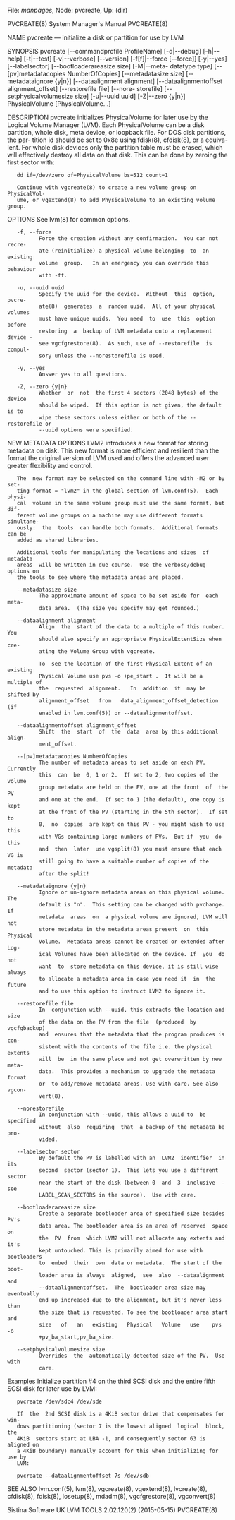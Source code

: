 File: *manpages*,  Node: pvcreate,  Up: (dir)

PVCREATE(8)                 System Manager's Manual                PVCREATE(8)



NAME
       pvcreate — initialize a disk or partition for use by LVM

SYNOPSIS
       pvcreate   [--commandprofile   ProfileName]   [-d|--debug]  [-h|--help]
       [-t|--test]  [-v|--verbose]   [--version]   [-f[f]|--force   [--force]]
       [-y|--yes]   [--labelsector]  [--bootloaderareasize  size]  [-M|--meta-
       datatype type]  [--[pv]metadatacopies  NumberOfCopies]  [--metadatasize
       size]     [--metadataignore    {y|n}]    [--dataalignment    alignment]
       [--dataalignmentoffset alignment_offset] [--restorefile file]  [--nore-
       storefile]  [--setphysicalvolumesize  size] [-u|--uuid uuid] [-Z|--zero
       {y|n}] PhysicalVolume [PhysicalVolume...]

DESCRIPTION
       pvcreate initializes PhysicalVolume for later use by the Logical Volume
       Manager  (LVM).   Each  PhysicalVolume  can  be a disk partition, whole
       disk, meta device, or loopback file.  For DOS disk partitions, the par-
       tition id should be set to 0x8e using fdisk(8), cfdisk(8), or a equiva-
       lent.  For whole disk devices only the partition table must be  erased,
       which will effectively destroy all data on that disk.  This can be done
       by zeroing the first sector with:

       dd if=/dev/zero of=PhysicalVolume bs=512 count=1

       Continue with vgcreate(8) to create a new volume group on  PhysicalVol-
       ume, or vgextend(8) to add PhysicalVolume to an existing volume group.

OPTIONS
       See lvm(8) for common options.

       -f, --force
              Force the creation without any confirmation.  You can not recre-
              ate (reinitialize) a physical volume belonging  to  an  existing
              volume  group.   In an emergency you can override this behaviour
              with -ff.

       -u, --uuid uuid
              Specify the uuid for the device.  Without  this  option,  pvcre-
              ate(8)  generates  a  random uuid.  All of your physical volumes
              must have unique uuids.  You need  to  use  this  option  before
              restoring  a  backup of LVM metadata onto a replacement device -
              see vgcfgrestore(8).  As such, use of --restorefile  is  compul-
              sory unless the --norestorefile is used.

       -y, --yes
              Answer yes to all questions.

       -Z, --zero {y|n}
              Whether  or  not  the first 4 sectors (2048 bytes) of the device
              should be wiped.  If this option is not given, the default is to
              wipe these sectors unless either or both of the --restorefile or
              --uuid options were specified.

NEW METADATA OPTIONS
       LVM2 introduces a new format for storing metadata on  disk.   This  new
       format  is  more  efficient  and resilient than the format the original
       version of LVM used and offers the advanced  user  greater  flexibility
       and control.

       The  new format may be selected on the command line with -M2 or by set-
       ting format = "lvm2" in the global section of lvm.conf(5).  Each physi-
       cal  volume in the same volume group must use the same format, but dif-
       ferent volume groups on a machine may use different formats  simultane-
       ously:  the  tools  can handle both formats.  Additional formats can be
       added as shared libraries.

       Additional tools for manipulating the locations and sizes  of  metadata
       areas  will be written in due course.  Use the verbose/debug options on
       the tools to see where the metadata areas are placed.

       --metadatasize size
              The approximate amount of space to be set aside for  each  meta-
              data area.  (The size you specify may get rounded.)

       --dataalignment alignment
              Align  the  start of the data to a multiple of this number.  You
              should also specify an appropriate PhysicalExtentSize when  cre-
              ating the Volume Group with vgcreate.

              To  see the location of the first Physical Extent of an existing
              Physical Volume use pvs -o +pe_start .  It will be a multiple of
              the  requested  alignment.   In  addition  it  may be shifted by
              alignment_offset   from   data_alignment_offset_detection    (if
              enabled in lvm.conf(5)) or --dataalignmentoffset.

       --dataalignmentoffset alignment_offset
              Shift  the  start  of  the  data  area by this additional align-
              ment_offset.

       --[pv]metadatacopies NumberOfCopies
              The number of metadata areas to set aside on each PV.  Currently
              this  can  be  0, 1 or 2.  If set to 2, two copies of the volume
              group metadata are held on the PV, one at the front  of  the  PV
              and one at the end.  If set to 1 (the default), one copy is kept
              at the front of the PV (starting in the 5th sector).  If set  to
              0,  no  copies  are kept on this PV - you might wish to use this
              with VGs containing large numbers of PVs.  But if  you  do  this
              and  then  later  use vgsplit(8) you must ensure that each VG is
              still going to have a suitable number of copies of the  metadata
              after the split!

       --metadataignore {y|n}
              Ignore or un-ignore metadata areas on this physical volume.  The
              default is "n".  This setting can be changed with pvchange.   If
              metadata  areas  on  a physical volume are ignored, LVM will not
              store metadata in the metadata areas present  on  this  Physical
              Volume.  Metadata areas cannot be created or extended after Log-
              ical Volumes have been allocated on the device. If  you  do  not
              want  to  store metadata on this device, it is still wise always
              to allocate a metadata area in case you need it  in  the  future
              and to use this option to instruct LVM2 to ignore it.

       --restorefile file
              In  conjunction with --uuid, this extracts the location and size
              of the data on the PV from the file  (produced  by  vgcfgbackup)
              and  ensures that the metadata that the program produces is con-
              sistent with the contents of the file i.e. the physical  extents
              will  be  in the same place and not get overwritten by new meta-
              data.  This provides a mechanism to upgrade the metadata  format
              or  to add/remove metadata areas. Use with care. See also vgcon-
              vert(8).

       --norestorefile
              In conjunction with --uuid, this allows a uuid to  be  specified
              without  also  requiring  that  a backup of the metadata be pro-
              vided.

       --labelsector sector
              By default the PV is labelled with an  LVM2  identifier  in  its
              second  sector (sector 1).  This lets you use a different sector
              near the start of the disk (between 0  and  3  inclusive  -  see
              LABEL_SCAN_SECTORS in the source).  Use with care.

       --bootloaderareasize size
              Create a separate bootloader area of specified size besides PV's
              data area. The bootloader area is an area of reserved  space  on
              the  PV  from  which LVM2 will not allocate any extents and it's
              kept untouched. This is primarily aimed for use with bootloaders
              to  embed  their  own  data or metadata.  The start of the boot-
              loader area is always  aligned,  see  also  --dataalignment  and
              --dataalignmentoffset.  The  bootloader area size may eventually
              end up increased due to the alignment, but it's never less  than
              the size that is requested. To see the bootloader area start and
              size   of   an   existing   Physical   Volume   use    pvs    -o
              +pv_ba_start,pv_ba_size.

       --setphysicalvolumesize size
              Overrides  the  automatically-detected size of the PV.  Use with
              care.

Examples
       Initialize partition #4 on the third SCSI disk  and  the  entire  fifth
       SCSI disk for later use by LVM:

       pvcreate /dev/sdc4 /dev/sde

       If  the  2nd SCSI disk is a 4KiB sector drive that compensates for win-
       dows partitioning (sector 7 is the lowest aligned  logical  block,  the
       4KiB  sectors start at LBA -1, and consequently sector 63 is aligned on
       a 4KiB boundary) manually account for this when initializing for use by
       LVM:

       pvcreate --dataalignmentoffset 7s /dev/sdb


SEE ALSO
       lvm.conf(5),  lvm(8), vgcreate(8), vgextend(8), lvcreate(8), cfdisk(8),
       fdisk(8), losetup(8), mdadm(8), vgcfgrestore(8), vgconvert(8)



Sistina Software UK   LVM TOOLS 2.02.120(2) (2015-05-15)           PVCREATE(8)
